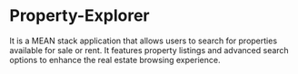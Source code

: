 # Property-Explorer
It is a MEAN stack application that allows users to search for properties available for sale or rent. It features property listings and advanced search options to enhance the real estate browsing experience.
